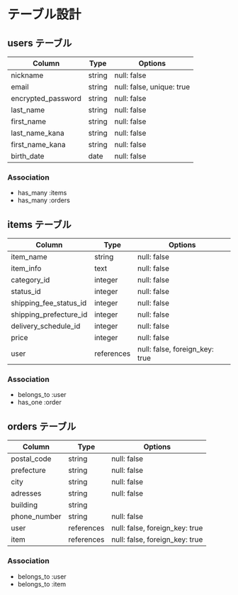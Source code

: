 # テーブル設計

## users テーブル

| Column              | Type   | Options                   |
|---------------------|--------|---------------------------|
| nickname            | string | null: false               |
| email               | string | null: false, unique: true |
| encrypted_password  | string | null: false               |
| last_name           | string | null: false               |
| first_name          | string | null: false               |
| last_name_kana      | string | null: false               |
| first_name_kana     | string | null: false               |
| birth_date          | date   | null: false               |

### Association

- has_many :items
- has_many :orders


## items テーブル

| Column                 | Type       | Options                        |
|------------------------|------------|--------------------------------|
| item_name              | string     | null: false                    |
| item_info              | text       | null: false                    |
| category_id            | integer    | null: false                    |
| status_id              | integer    | null: false                    |
| shipping_fee_status_id | integer    | null: false                    |
| shipping_prefecture_id | integer    | null: false                    |
| delivery_schedule_id   | integer    | null: false                    |
| price                  | integer    | null: false                    |
| user                   | references | null: false, foreign_key: true |

### Association

- belongs_to :user
- has_one :order


## orders テーブル

| Column              | Type       | Options                        |
|---------------------|------------|--------------------------------|
| postal_code         | string     | null: false                    |
| prefecture          | string     | null: false                    |
| city                | string     | null: false                    |
| adresses            | string     | null: false                    |
| building            | string     |                                |
| phone_number        | string     | null: false                    |
| user                | references | null: false, foreign_key: true |
| item                | references | null: false, foreign_key: true |

### Association

- belongs_to :user
- belongs_to :item
